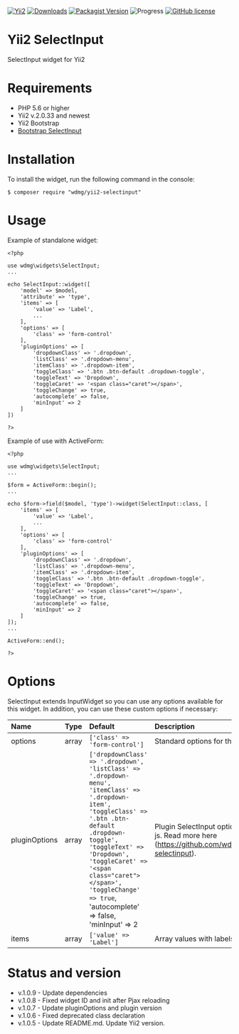 [![Yii2](https://img.shields.io/badge/required-Yii2_v2.0.33-blue.svg)](https://packagist.org/packages/yiisoft/yii2)
[![Downloads](https://img.shields.io/packagist/dt/wdmg/yii2-selectinput.svg)](https://packagist.org/packages/wdmg/yii2-selectinput)
[![Packagist Version](https://img.shields.io/packagist/v/wdmg/yii2-selectinput.svg)](https://packagist.org/packages/wdmg/yii2-selectinput)
![Progress](https://img.shields.io/badge/progress-ready_to_use-green.svg)
[![GitHub license](https://img.shields.io/github/license/wdmg/yii2-selectinput.svg)](https://github.com/wdmg/yii2-selectinput/blob/master/LICENSE)

# Yii2 SelectInput
SelectInput widget for Yii2

# Requirements 
* PHP 5.6 or higher
* Yii2 v.2.0.33 and newest
* Yii2 Bootstrap
* [Bootstrap SelectInput](https://github.com/wdmg/bootstrap-selectinput)

# Installation
To install the widget, run the following command in the console:

`$ composer require "wdmg/yii2-selectinput"`

# Usage
Example of standalone widget:

    <?php
    
    use wdmg\widgets\SelectInput;
    ...
    
    echo SelectInput::widget([
        'model' => $model,
        'attribute' => 'type',
        'items' => [
            'value' => 'Label',
            ...
        ],
        'options' => [
            'class' => 'form-control'
        ],
        'pluginOptions' => [
            'dropdownClass' => '.dropdown',
            'listClass' => '.dropdown-menu',
            'itemClass' => '.dropdown-item',
            'toggleClass' => '.btn .btn-default .dropdown-toggle',
            'toggleText' => 'Dropdown',
            'toggleCaret' => '<span class="caret"></span>',
            'toggleChange' => true,
            'autocomplete' => false,
            'minInput' => 2
        ]
    ])
    
    ?>

Example of use with ActiveForm:

    <?php
    
    use wdmg\widgets\SelectInput;
    ...
    
    $form = ActiveForm::begin();
    ...
    
    echo $form->field($model, 'type')->widget(SelectInput::class, [
        'items' => [
            'value' => 'Label',
            ...
        ],
        'options' => [
            'class' => 'form-control'
        ],
        'pluginOptions' => [
            'dropdownClass' => '.dropdown',
            'listClass' => '.dropdown-menu',
            'itemClass' => '.dropdown-item',
            'toggleClass' => '.btn .btn-default .dropdown-toggle',
            'toggleText' => 'Dropdown',
            'toggleCaret' => '<span class="caret"></span>',
            'toggleChange' => true,
            'autocomplete' => false,
            'minInput' => 2
        ]
    ]);
    ...
    
    ActiveForm::end();
    
    ?>


# Options

SelectInput extends InputWidget so you can use any options available for this widget. In addition, you can use these custom options if necessary:

| Name                   | Type    | Default                   | Description            |
|:---------------------- | ------- |:------------------------- |:---------------------- |
| options                | array   | `['class' => 'form-control']` | Standard options for the input widget. |
| pluginOptions          | array   | `['dropdownClass' => '.dropdown', 'listClass' => '.dropdown-menu', 'itemClass' => '.dropdown-item', 'toggleClass' => '.btn .btn-default .dropdown-toggle', 'toggleText' => 'Dropdown', 'toggleCaret' => '<span class="caret"></span>', 'toggleChange' => true`, 'autocomplete' => false, 'minInput' => 2 | Plugin SelectInput options passed to js. Read more here (https://github.com/wdmg/bootstrap-selectinput). |
| items                  | array   | `['value' => 'Label']` | Array values with labels. |


            
# Status and version
* v.1.0.9 - Update dependencies
* v.1.0.8 - Fixed widget ID and init after Pjax reloading
* v.1.0.7 - Update pluginOptions and plugin version
* v.1.0.6 - Fixed deprecated class declaration
* v.1.0.5 - Update README.md. Update Yii2 version.